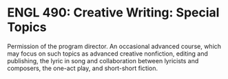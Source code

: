 # ENGL 490: Creative Writing: Special Topics

Permission of the program director. An occasional advanced course, which may focus on such topics as advanced creative nonfiction, editing and publishing, the lyric in song and collaboration between lyricists and composers, the one-act play, and short-short fiction.